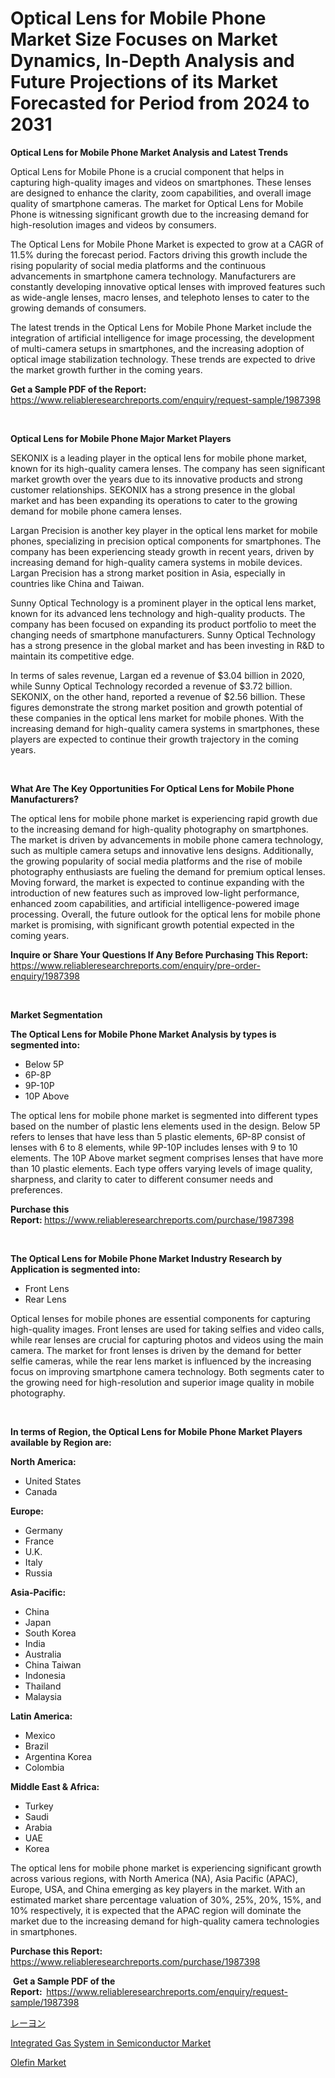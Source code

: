 <p><h1>Optical Lens for Mobile Phone Market Size Focuses on Market Dynamics, In-Depth Analysis and Future Projections of its Market Forecasted for Period from 2024 to 2031</h1></p><p><strong>Optical Lens for Mobile Phone Market Analysis and Latest Trends</strong></p>
<p><p>Optical Lens for Mobile Phone is a crucial component that helps in capturing high-quality images and videos on smartphones. These lenses are designed to enhance the clarity, zoom capabilities, and overall image quality of smartphone cameras. The market for Optical Lens for Mobile Phone is witnessing significant growth due to the increasing demand for high-resolution images and videos by consumers.</p><p>The Optical Lens for Mobile Phone Market is expected to grow at a CAGR of 11.5% during the forecast period. Factors driving this growth include the rising popularity of social media platforms and the continuous advancements in smartphone camera technology. Manufacturers are constantly developing innovative optical lenses with improved features such as wide-angle lenses, macro lenses, and telephoto lenses to cater to the growing demands of consumers.</p><p>The latest trends in the Optical Lens for Mobile Phone Market include the integration of artificial intelligence for image processing, the development of multi-camera setups in smartphones, and the increasing adoption of optical image stabilization technology. These trends are expected to drive the market growth further in the coming years.</p></p>
<p><strong>Get a Sample PDF of the Report:&nbsp;</strong> <a href="https://www.reliableresearchreports.com/enquiry/request-sample/1987398">https://www.reliableresearchreports.com/enquiry/request-sample/1987398</a></p>
<p>&nbsp;</p>
<p><strong>Optical Lens for Mobile Phone Major Market Players</strong></p>
<p><p>SEKONIX is a leading player in the optical lens for mobile phone market, known for its high-quality camera lenses. The company has seen significant market growth over the years due to its innovative products and strong customer relationships. SEKONIX has a strong presence in the global market and has been expanding its operations to cater to the growing demand for mobile phone camera lenses.</p><p>Largan Precision is another key player in the optical lens market for mobile phones, specializing in precision optical components for smartphones. The company has been experiencing steady growth in recent years, driven by increasing demand for high-quality camera systems in mobile devices. Largan Precision has a strong market position in Asia, especially in countries like China and Taiwan.</p><p>Sunny Optical Technology is a prominent player in the optical lens market, known for its advanced lens technology and high-quality products. The company has been focused on expanding its product portfolio to meet the changing needs of smartphone manufacturers. Sunny Optical Technology has a strong presence in the global market and has been investing in R&D to maintain its competitive edge.</p><p>In terms of sales revenue, Largan ed a revenue of $3.04 billion in 2020, while Sunny Optical Technology recorded a revenue of $3.72 billion. SEKONIX, on the other hand, reported a revenue of $2.56 billion. These figures demonstrate the strong market position and growth potential of these companies in the optical lens market for mobile phones. With the increasing demand for high-quality camera systems in smartphones, these players are expected to continue their growth trajectory in the coming years.</p></p>
<p>&nbsp;</p>
<p><strong>What Are The Key Opportunities For Optical Lens for Mobile Phone Manufacturers?</strong></p>
<p><p>The optical lens for mobile phone market is experiencing rapid growth due to the increasing demand for high-quality photography on smartphones. The market is driven by advancements in mobile phone camera technology, such as multiple camera setups and innovative lens designs. Additionally, the growing popularity of social media platforms and the rise of mobile photography enthusiasts are fueling the demand for premium optical lenses. Moving forward, the market is expected to continue expanding with the introduction of new features such as improved low-light performance, enhanced zoom capabilities, and artificial intelligence-powered image processing. Overall, the future outlook for the optical lens for mobile phone market is promising, with significant growth potential expected in the coming years.</p></p>
<p><strong>Inquire or Share Your Questions If Any Before Purchasing This Report:</strong> <a href="https://www.reliableresearchreports.com/enquiry/pre-order-enquiry/1987398">https://www.reliableresearchreports.com/enquiry/pre-order-enquiry/1987398</a></p>
<p>&nbsp;</p>
<p><strong>Market Segmentation</strong></p>
<p><strong>The Optical Lens for Mobile Phone Market Analysis by types is segmented into:</strong></p>
<p><ul><li>Below 5P</li><li>6P-8P</li><li>9P-10P</li><li>10P Above</li></ul></p>
<p><p>The optical lens for mobile phone market is segmented into different types based on the number of plastic lens elements used in the design. Below 5P refers to lenses that have less than 5 plastic elements, 6P-8P consist of lenses with 6 to 8 elements, while 9P-10P includes lenses with 9 to 10 elements. The 10P Above market segment comprises lenses that have more than 10 plastic elements. Each type offers varying levels of image quality, sharpness, and clarity to cater to different consumer needs and preferences.</p></p>
<p><strong>Purchase this Report:&nbsp;</strong><a href="https://www.reliableresearchreports.com/purchase/1987398">https://www.reliableresearchreports.com/purchase/1987398</a></p>
<p>&nbsp;</p>
<p><strong>The Optical Lens for Mobile Phone Market Industry Research by Application is segmented into:</strong></p>
<p><ul><li>Front Lens</li><li>Rear Lens</li></ul></p>
<p><p>Optical lenses for mobile phones are essential components for capturing high-quality images. Front lenses are used for taking selfies and video calls, while rear lenses are crucial for capturing photos and videos using the main camera. The market for front lenses is driven by the demand for better selfie cameras, while the rear lens market is influenced by the increasing focus on improving smartphone camera technology. Both segments cater to the growing need for high-resolution and superior image quality in mobile photography.</p></p>
<p>&nbsp;</p>
<p><strong>In terms of Region, the Optical Lens for Mobile Phone Market Players available by Region are:</strong></p>
<p>
    <p> <strong> North America: </strong>
        <ul>
            <li>United States</li>
            <li>Canada</li>
        </ul>
        </p> 
    <p> <strong> Europe: </strong>
        <ul>
            <li>Germany</li>
            <li>France</li>
            <li>U.K.</li>
            <li>Italy</li>
            <li>Russia</li>
        </ul>
        </p> 
    <p> <strong> Asia-Pacific: </strong>
        <ul>
            <li>China</li>
            <li>Japan</li>
            <li>South Korea</li>
            <li>India</li>
            <li>Australia</li>
            <li>China Taiwan</li>
            <li>Indonesia</li>
            <li>Thailand</li>
            <li>Malaysia</li>
        </ul>
        </p> 
    <p> <strong> Latin America: </strong>
        <ul>
            <li>Mexico</li>
            <li>Brazil</li>
            <li>Argentina Korea</li>
            <li>Colombia</li>
        </ul>
        </p> 
    <p> <strong> Middle East & Africa: </strong>
        <ul>
            <li>Turkey</li>
            <li>Saudi</li>
            <li>Arabia</li>
            <li>UAE</li>
            <li>Korea</li>
        </ul>
    </p>
    </p>
<p><p>The optical lens for mobile phone market is experiencing significant growth across various regions, with North America (NA), Asia Pacific (APAC), Europe, USA, and China emerging as key players in the market. With an estimated market share percentage valuation of 30%, 25%, 20%, 15%, and 10% respectively, it is expected that the APAC region will dominate the market due to the increasing demand for high-quality camera technologies in smartphones.</p></p>
<p><strong>Purchase this Report: </strong><a href="https://www.reliableresearchreports.com/purchase/1987398">https://www.reliableresearchreports.com/purchase/1987398</a></p>
<p>&nbsp;<strong>Get a Sample PDF of the Report:&nbsp;&nbsp;</strong><a href="https://www.reliableresearchreports.com/enquiry/request-sample/1987398">https://www.reliableresearchreports.com/enquiry/request-sample/1987398</a></p>
<p><strong></strong></p>
<p><p><a href="https://github.com/ksxzwxabcuynh011/Market-Research-Report-List-1/blob/main/586143914204.md">レーヨン</a></p><p><a href="https://github.com/BryceTownsendr/Market-Research-Report-List-4/blob/main/integrated-gas-system-in-semiconductor-market.md">Integrated Gas System in Semiconductor Market</a></p><p><a href="https://invited-way-688.notion.site/Global-Olefin-Market-by-Types-Applications-and-Major-Players-with-Regional-Growth-Rate-Analysis-a-233f7f46ba234c76ab5c12c6c9bd3d0a">Olefin Market</a></p></p>